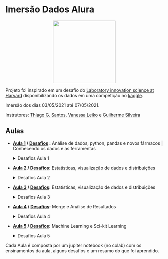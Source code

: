# Imersão Dados Alura

<p align="center">
<a href="#">
<img src="https://camo.githubusercontent.com/1c41257b2a5d69c6ff859393ab19fb2061d3e76798128083772ecce35c30978e/68747470733a2f2f7777772e616c7572612e636f6d2e62722f6173736574732f696d672f696d6572736f65732f696d657273616f2d6461646f732f6c6f676f2d6d657273616f2e313631363530313139372e737667" height=200 width=200>
</a>
</p>

Projeto foi inspirado em um desafio do [Laboratory innovation science at Harvard](https://lish.harvard.edu/) disponibilizando os dados em uma competição no [kaggle](https://www.kaggle.com/c/lish-moa).

Imersão dos dias 03/05/2021 até 07/05/2021.

Instrutores: [Thiago G. Santos](https://www.linkedin.com/in/thiago-gon%C3%A7alves-santos/), [Vanessa Leiko](https://www.linkedin.com/in/vanessa-leiko-oikawa-cardoso/) e [Guilherme Silveira](https://www.linkedin.com/in/guilhermeazevedosilveira/) 

## Aulas

- **[Aula 1](https://github.com/LincolnVS/ImersaoDadosAlura/blob/main/Aula_01.ipynb) / [Desafios](https://github.com/LincolnVS/ImersaoDadosAlura/blob/main/Aula_01_Desafios.ipynb) :** Análise de dados, python, pandas e novos fármacos | Conhecendo os dados e as ferramentas
    <details>
      <summary>Desafios Aula 1</summary>
    
    [Notebook de Desafios](https://github.com/LincolnVS/ImersaoDadosAlura/blob/main/Aula_01_Desafios.ipynb)
    - *01*: Investigar por que a classe tratamento é tão desbalanceada?
    - *02*: Plotar as 5 últimas linhas da tabela
    - *03*: Proporção das classes tratamento.
    - *04*: Quantas tipos de drogas foram investigados.
    - *05*: Procurar na documentação o método query(pandas). 
    - *06*: Renomear as colunas tirando o hífen. 
    - *07*: Deixar os gráficos bonitões. (Matplotlib.pyplot)
    - *08*: Resumir o que você aprendeu com os dados
    </details>

- **[Aula 2](https://github.com/LincolnVS/ImersaoDadosAlura/blob/main/Aula_02.ipynb) / [Desafios](https://github.com/LincolnVS/ImersaoDadosAlura/blob/main/Aula_02_Desafios.ipynb):** Estatísticas, visualização de dados e distribuições
    <details>
      <summary>Desafios Aula 2</summary>
    
    [Notebook de Desafios](https://github.com/LincolnVS/ImersaoDadosAlura/blob/main/Aula_02_Desafios.ipynb)
    - *01*: Ordenar o gráfico countplot
    - *02*: Melhorar a visualização alterando tamanho da fonte...
    - *03*: Plotar os histogramas com seaborn
    - *04*: Estudar sobre as estatíticas retornadas no .describe()
    - *05*: Refletir sobre a manipulação do tamanho das visualizações. 
    - *06*: Fazer outras análises com o boxplot e até com o histograma. 
    - *07*: Resumo do que você aprendeu com os dados
    </details>

- **[Aula 3](https://github.com/LincolnVS/ImersaoDadosAlura/blob/main/Aula_03.ipynb) / [Desafios](https://github.com/LincolnVS/ImersaoDadosAlura/blob/main/Aula_03_Desafios.ipynb):** Estatísticas, visualização de dados e distribuições
    <details>
      <summary>Desafios Aula 3</summary>
    
    [Notebook de Desafios](https://github.com/LincolnVS/ImersaoDadosAlura/blob/main/Aula_03_Desafios.ipynb)
    - *01*: Criar tabelas de frequência com pandas.groupby()
    - *02*: Normalizar o crosstab pela coluna.
    - *03*: Explorar outros agregadores.
    - *04*: Explorar o melt.
    - *05*: Calcular e analisar a correlação entre G e C. Refletir sobre os efeitos biológicos. 
    - *06*: Estudar o código que plota a matriz de correlação (heatmap)
    - *07*: Resumo do que você aprendeu com os dados
    </details>

- **[Aula 4](https://github.com/LincolnVS/ImersaoDadosAlura/blob/main/Aula_04.ipynb) / [Desafios](https://github.com/LincolnVS/ImersaoDadosAlura/blob/main/Aula_04_Desafios.ipynb):** Merge e Análise de Resultados
    <details>
      <summary>Desafios Aula 4</summary>
    
    [Notebook de Desafios](https://github.com/LincolnVS/ImersaoDadosAlura/blob/main/Aula_04_Desafios.ipynb)
    - *01*: Encontrar o top 10, das ações do MOA (inibidor, agonista...)
    - *02*: Criar a coluna eh_controle para quando na linha tratamento == com_controle
    - *03*: Criar três colunas para indicar o tempo 24, 48, 72
    - *04*: Estudar sobre combinações de DF https://pandas.pydata.org/pandas-docs/stable/user_guide/merging.html
    - *05*: Fazer análise mais detalhada considerando tempo e dose, para comparar as distribuições (Escolher uma droga e comparar com controle)
    - *06*: Descobrir se tem algum composto que dependendo da configuração do experimento, ativa ou não ativa algum MOA 
    - *07*: Descobrir se tem algum composto que dependendo da configuração do experimento, ativa MOAs diferentes
    - *08*: Resumo do que você aprendeu com os dados
    </details>

- **[Aula 5](https://github.com/LincolnVS/ImersaoDadosAlura/blob/main/Aula_05.ipynb) / [Desafios](https://github.com/LincolnVS/ImersaoDadosAlura/blob/main/Aula_05_Desafios.ipynb):** Machine Learning e Sci-kit Learning
    <details>
      <summary>Desafios Aula 5</summary>
    
    [Notebook de Desafios](https://github.com/LincolnVS/ImersaoDadosAlura/blob/main/Aula_05_Desafios.ipynb)
    - *01*: Tente outros modelos ou mude os parâmetros dos modelos que testamos em aula.
    - *02*: Estude a documentação do Sklearn.
    - *03*: Pesquisar o fluxograma 'Escolhendo o melhor modelo' choosing the right estimator 
    - *04*: Teste outras problemas (perguntas). 0, 1 ou +.
    - *05*: Escolha a droga mais utilizada e tente criar um modelo para prever está label. 
    - *06*: Resumo do que você aprendeu com os dados
    </details>
    </details>

Cada Aula é composta por um jupiter notebook (no colab) com os ensinamentos da aula, alguns desafios e um resumo do que foi aprendido.

